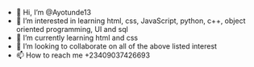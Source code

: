 - 👋 Hi, I’m @Ayotunde13
- 👀 I’m interested in learning html, css, JavaScript, python, c++, object oriented programming, UI and sql
- 🌱 I’m currently learning html and css
- 💞️ I’m looking to collaborate on all of the above listed interest
- 📫 How to reach me +23409037426693

<!---
Ayotunde13/Ayotunde13 is a ✨ special ✨ repository because its `README.md` (this file) appears on your GitHub profile.
You can click the Preview link to take a look at your changes.
--->
